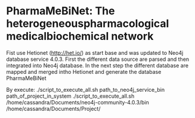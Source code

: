 # PharmaMeBiNet: The heterogeneouspharmacological medicalbiochemical network
Fist use Hetionet (http://het.io/) as start base and was updated to Neo4j database service 4.0.3.
First the different data source are parsed and then integrated into Neo4j database.
In the next step the different database are mapped and merged intho Hetionet and generate the database PharmaMeBiNet

By execute:
./script_to_execute_all.sh path_to_neo4j_service_bin path_of_project_in_system
./script_to_execute_all.sh /home/cassandra/Documents/neo4j-community-4.0.3/bin /home/cassandra/Documents/Project/ 



